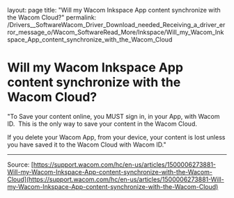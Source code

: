 layout: page
title: "Will my Wacom Inkspace App content synchronize with the Wacom Cloud?"
permalink: /Drivers__SoftwareWacom_Driver_Download_needed_Receiving_a_driver_error_message_o/Wacom_SoftwareRead_More/Inkspace/Will_my_Wacom_Inkspace_App_content_synchronize_with_the_Wacom_Cloud

# Will my Wacom Inkspace App content synchronize with the Wacom Cloud?

"To Save your content online, you MUST sign in, in your App, with Wacom ID.  This is the only way to save your content in the Wacom Cloud.


If you delete your Wacom App, from your device, your content is lost unless you have saved it to the Wacom Cloud with Wacom ID."

---
Source: [https://support.wacom.com/hc/en-us/articles/1500006273881-Will-my-Wacom-Inkspace-App-content-synchronize-with-the-Wacom-Cloud](https://support.wacom.com/hc/en-us/articles/1500006273881-Will-my-Wacom-Inkspace-App-content-synchronize-with-the-Wacom-Cloud)

